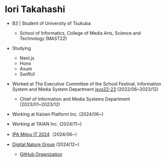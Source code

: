 # Iori Takahashi

- B3 | Student of University of Tsukuba
  - School of Informatics, College of Media Arts, Science and Technology (MAST22)

- Studying
  - Next.js
  - Hono
  - Axum
  - SwiftUI

- Worked at The Executive Committee of the School Festival, Information System and Media System Department [jsys22-23](https://github.com/sohosai)  (2022/06~2023/12)
  - Chief of Information and Media Systems Department (2023/01~2023/12)
  
- Working at Kaizen Platform Inc. (2024/06~)

- Working at TAIAN Inc. (2024/11~)

- [IPA Mitou IT 2024](https://www.ipa.go.jp/jinzai/mitou/it/2024/gaiyou-tk-3.html)（2024/06~）

- [Digital Nature Group](https://digitalnature.slis.tsukuba.ac.jp/) (2024/12~)

  - [GitHub Organization](https://github.com/DigitalNatureGroup)
